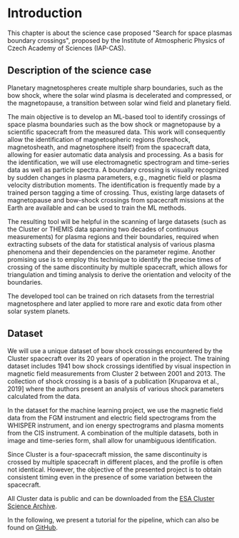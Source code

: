 # Introduction

This chapter is about the science case proposed "Search for space plasmas boundary crossings", proposed by the Institute of Atmospheric Physics of Czech Academy of Sciences (IAP-CAS).

## Description of the science case

Planetary magnetospheres create multiple sharp boundaries, such as the bow shock, where the solar wind plasma is decelerated and compressed, or the magnetopause, a transition between solar wind field and planetary field.

The main objective is to develop an ML-based tool to identify crossings of space plasma boundaries such as the bow shock or magnetopause by a scientific spacecraft from the measured data. This work will consequently allow the identification of magnetospheric regions (foreshock, magnetosheath, and magnetosphere itself) from the spacecraft data, allowing for easier automatic data analysis and processing.  As a basis for the identification, we will use electromagnetic spectrogram and time-series data as well as particle spectra. A boundary crossing is visually recognized by sudden changes in plasma parameters, e.g., magnetic field or plasma velocity distribution moments. The identification is frequently made by a trained person tagging a time of crossing. Thus, existing large datasets of magnetopause and bow-shock crossings from spacecraft missions at the Earth are available and can be used to train the ML methods.

The resulting tool will be helpful in the scanning of large datasets (such as the Cluster or THEMIS data spanning two decades of continuous measurements) for plasma regions and their boundaries, required when extracting subsets of the data for statistical analysis of various plasma phenomena and their dependencies on the parameter regime. Another promising use is to employ this technique to identify the precise times of crossing of the same discontinuity by multiple spacecraft, which allows for triangulation and timing analysis to derive the orientation and velocity of the boundaries.

The developed tool can be trained on rich datasets from the terrestrial magnetosphere and later applied to more rare and exotic data from other solar system planets.

## Dataset

We will use a unique dataset of bow shock crossings encountered by the Cluster spacecraft over its 20 years of operation in the project. The training dataset includes 1941 bow shock crossings identified by visual inspection in magnetic field measurements from Cluster 2 between 2001 and 2013. The collection of shock crossing is a basis of a publication [Kruparova et al., 2019] where the authors present an analysis of various shock parameters calculated from the data.

In the dataset for the machine learning project, we use the magnetic field data from the FGM instrument and electric field spectrograms from the WHISPER instrument, and ion energy spectrograms and plasma moments from the CIS instrument. A combination of the multiple datasets, both in image and time-series form, shall allow for unambiguous identification.

Since Cluster is a four-spacecraft mission, the same discontinuity is crossed by multiple spacecraft in different places, and the profile is often not identical. However, the objective of the presented project is to obtain consistent timing even in the presence of some variation between the spacecraft.

All Cluster data is public and can be downloaded from the [ESA Cluster Science Archive](https://csa.esac.esa.int/csa-web/).



In the following, we present a tutorial for the pipeline, which can also be found on [GitHub](https://github.com/epn-ml/Tutorial_IAP_Boundaries).
